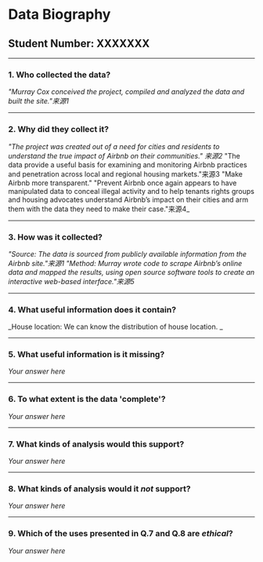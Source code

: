 # Data Biography

## Student Number: XXXXXXX

---

### 1. Who collected the data?

_"Murray Cox conceived the project, compiled and analyzed the data and built the site."来源1_

---

### 2. Why did they collect it?

_"The project was created out of a need for cities and residents to understand the true impact of Airbnb on their communities." 来源2_ 
"The data provide a useful basis for examining and monitoring Airbnb practices and penetration across local and regional housing markets."来源3
"Make Airbnb more transparent."
"Prevent Airbnb once again appears to have manipulated data to conceal illegal activity and to help tenants rights groups and housing advocates understand Airbnb’s impact on their cities and arm them with the data they need to make their case."来源4_

---

### 3. How was it collected?

_"Source: The data is sourced from publicly available information from the Airbnb site."来源1
"Method: Murray wrote code to scrape Airbnb’s online data and mapped the results, using open source software tools to create an interactive web-based interface."来源5_

---

### 4. What useful information does it contain?


_House location: We can know the distribution of house location.
_

---

### 5. What useful information is it missing?

_Your answer here_

---

### 6. To what extent is the data 'complete'?

_Your answer here_

---

### 7. What kinds of analysis would this support?

_Your answer here_

---

### 8. What kinds of analysis would it _not_ support?

_Your answer here_

---

### 9. Which of the uses presented in Q.7 and Q.8 are _ethical_?

_Your answer here_

 

